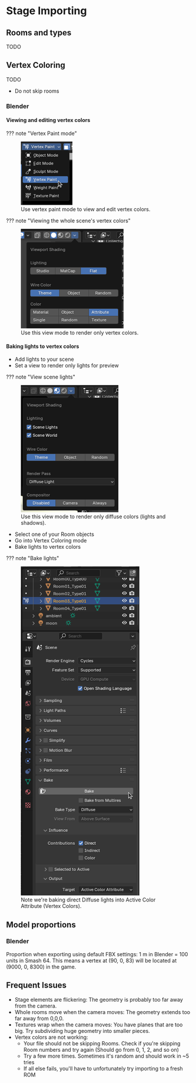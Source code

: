 # Stage Importing

## Rooms and types

TODO

## Vertex Coloring

TODO

- Do not skip rooms

### Blender

#### Viewing and editing vertex colors

??? note "Vertex Paint mode"
    <figure markdown="span">
        ![Image title](vertexcoloring/vertexpaintmode.png)
        <figcaption>Use vertex paint mode to view and edit vertex colors.</figcaption>
    </figure>

??? note "Viewing the whole scene's vertex colors"
    <figure markdown="span">
        ![Image title](vertexcoloring/viewvertcolors.png)
        <figcaption>Use this view mode to render only vertex colors.</figcaption>
    </figure>

#### Baking lights to vertex colors

- Add lights to your scene
- Set a view to render only lights for preview

??? note "View scene lights"
    <figure markdown="span">
    ![Image title](vertexcoloring/viewmode.png)
    <figcaption>Use this view mode to render only diffuse colors (lights and shadows).</figcaption>
    </figure>

- Select one of your Room objects
- Go into Vertex Coloring mode
- Bake lights to vertex colors

??? note "Bake lights"
    <figure markdown="span">
    ![Image title](vertexcoloring/bakelights.png)
    <figcaption>Note we're baking direct Diffuse lights into Active Color Attribute (Vertex Colors).</figcaption>
    </figure>

## Model proportions
### Blender

Proportion when exporting using default FBX settings: 1 m in Blender = 100 units in Smash 64. This means a vertex at (90, 0, 83) will be located at (9000, 0, 8300) in the game.

## Frequent Issues
- Stage elements are flickering: The geometry is probably too far away from the camera.
- Whole rooms move when the camera moves: The geometry extends too far away from 0,0,0.
- Textures wrap when the camera moves: You have planes that are too big. Try subdividing huge geometry into smaller pieces.
- Vertex colors are not working:
    - Your file should not be skipping Rooms. Check if you're skipping Room numbers and try again (Should go from 0, 1, 2, and so on)
    - Try a few more times. Sometimes it's random and should work in ~5 tries
    - If all else fails, you'll have to unfortunately try importing to a fresh ROM
